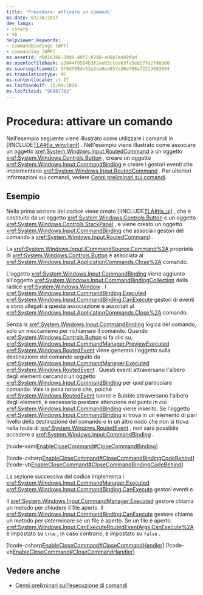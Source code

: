 ```yaml
---
title: 'Procedura: attivare un comando'
ms.date: 03/30/2017
dev_langs:
- csharp
- vb
helpviewer_keywords:
- CommandBindings [WPF]
- commanding [WPF]
ms.assetid: d8016266-58d9-48f7-8298-a86b7ed49fbd
ms.openlocfilehash: a2044f9504b3f2ee05ccaa63fa5e0277e2798b60
ms.sourcegitcommit: 9f6df084c53a3da0ea657ed0d708a72213683084
ms.translationtype: MT
ms.contentlocale: it-IT
ms.lasthandoff: 12/09/2020
ms.locfileid: "96967783"
---
```

# <a name="how-to-enable-a-command"></a>Procedura: attivare un comando
Nell'esempio seguente viene illustrato come utilizzare i comandi in [!INCLUDE[TLA#tla_winclient](../../../includes/tlasharptla-winclient-md.md)] .  Nell'esempio viene illustrato come associare un oggetto <xref:System.Windows.Input.RoutedCommand> a un oggetto <xref:System.Windows.Controls.Button> , creare un oggetto <xref:System.Windows.Input.CommandBinding> e creare i gestori eventi che implementano <xref:System.Windows.Input.RoutedCommand> .  Per ulteriori informazioni sui comandi, vedere [Cenni preliminari sui comandi](commanding-overview.md).  
  
## <a name="example"></a>Esempio  
 Nella prima sezione del codice viene creato [!INCLUDE[TLA#tla_ui](../../../includes/tlasharptla-ui-md.md)] , che è costituito da un oggetto <xref:System.Windows.Controls.Button> e un oggetto <xref:System.Windows.Controls.StackPanel> , e viene creato un oggetto <xref:System.Windows.Input.CommandBinding> che associa i gestori del comando a <xref:System.Windows.Input.RoutedCommand> .  
  
 La <xref:System.Windows.Input.ICommandSource.Command%2A> proprietà di <xref:System.Windows.Controls.Button> è associata al <xref:System.Windows.Input.ApplicationCommands.Close%2A> comando.  
  
 L'oggetto <xref:System.Windows.Input.CommandBinding> viene aggiunto all'oggetto <xref:System.Windows.Input.CommandBindingCollection> della radice <xref:System.Windows.Window> . I <xref:System.Windows.Input.CommandBinding.Executed> <xref:System.Windows.Input.CommandBinding.CanExecute> gestori di eventi e sono allegati a questa associazione e associati al <xref:System.Windows.Input.ApplicationCommands.Close%2A> comando.  
  
 Senza la <xref:System.Windows.Input.CommandBinding> logica del comando, solo un meccanismo per richiamare il comando.  Quando <xref:System.Windows.Controls.Button> si fa clic su, <xref:System.Windows.Input.CommandManager.PreviewExecuted> <xref:System.Windows.RoutedEvent> viene generato l'oggetto sulla destinazione del comando seguito da <xref:System.Windows.Input.CommandManager.Executed> <xref:System.Windows.RoutedEvent> .  Questi eventi attraversano l'albero degli elementi cercando un oggetto <xref:System.Windows.Input.CommandBinding> per quel particolare comando.  Vale la pena notare che, poiché <xref:System.Windows.RoutedEvent> tunnel e Bubble attraversano l'albero degli elementi, è necessario prestare attenzione nel punto in cui <xref:System.Windows.Input.CommandBinding> viene inserito.   Se l'oggetto <xref:System.Windows.Input.CommandBinding> si trova in un elemento di pari livello della destinazione del comando o in un altro nodo che non si trova nella route di <xref:System.Windows.RoutedEvent> , non sarà possibile accedere a <xref:System.Windows.Input.CommandBinding> .  
  
 [!code-xaml[EnableCloseCommand#CloseCommandBinding](~/samples/snippets/csharp/VS_Snippets_Wpf/EnableCloseCommand/CSharp/Window1.xaml#closecommandbinding)]  
  
 [!code-csharp[EnableCloseCommand#CloseCommandBindingCodeBehind](~/samples/snippets/csharp/VS_Snippets_Wpf/EnableCloseCommand/CSharp/Window1.xaml.cs#closecommandbindingcodebehind)]
 [!code-vb[EnableCloseCommand#CloseCommandBindingCodeBehind](~/samples/snippets/visualbasic/VS_Snippets_Wpf/EnableCloseCommand/VisualBasic/Window1.xaml.vb#closecommandbindingcodebehind)]  
  
 La sezione successiva del codice implementa i <xref:System.Windows.Input.CommandManager.Executed> <xref:System.Windows.Input.CommandBinding.CanExecute> gestori eventi e.  
  
 Il <xref:System.Windows.Input.CommandManager.Executed> gestore chiama un metodo per chiudere il file aperto.  Il <xref:System.Windows.Input.CommandBinding.CanExecute> gestore chiama un metodo per determinare se un file è aperto.  Se un file è aperto, <xref:System.Windows.Input.CanExecuteRoutedEventArgs.CanExecute%2A> è impostato su `true` ; in caso contrario, è impostato su `false` .  
  
 [!code-csharp[EnableCloseCommand#CloseCommandHandler](~/samples/snippets/csharp/VS_Snippets_Wpf/EnableCloseCommand/CSharp/Window1.xaml.cs#closecommandhandler)]
 [!code-vb[EnableCloseCommand#CloseCommandHandler](~/samples/snippets/visualbasic/VS_Snippets_Wpf/EnableCloseCommand/VisualBasic/Window1.xaml.vb#closecommandhandler)]  
  
## <a name="see-also"></a>Vedere anche

- [Cenni preliminari sull'esecuzione di comandi](commanding-overview.md)
